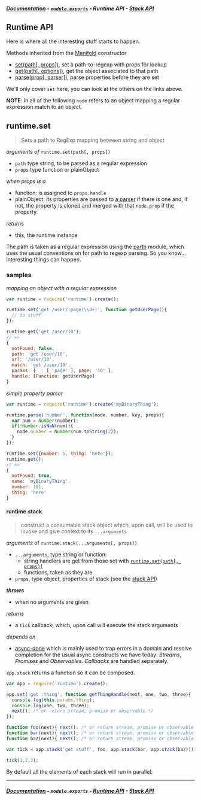 ##### [Documentation][t-docs] - [`module.exports`][t-module] - Runtime API - [Stack API][t-stack-api]

## Runtime API

Here is where all the interesting stuff starts to happen.

Methods inherited from the [Manifold][x-manifold] constructor

- [set(path[, props])][x-runtime-set], set a path-to-regexp with props for lookup
- [get(path[, options])][x-runtime-get], get the object associated to that path
- [parse(prop[, parser])][x-runtime-parse], parse properties before they are set

We'll only cover `set` here, you can look at the others on the links above.

**NOTE**: In all of the following `node` refers to an object mapping a regular expression match to an object.

## runtime.set
> Sets a path to RegExp mapping between string and object

_arguments of_ `runtime.set(path[, props])`
- `path` type string, to be parsed as a regular expression
- `props` type function or plainObject

_when props is a_
- function: is assigned to `props.handle`
- plainObject: its properties are passed to [a parser][x-runtime-parse] if there is one and, if not, the property is cloned and merged with that `node.prop` if the property.

_returns_
 - this, the runtime instance

The path is taken as a regular expression using the  [parth](http://github.com/stringparser/parth) module, which uses the usual conventions on for path to regexp parsing. So you know... interesting things can happen.

### samples

_mapping an object with a regular expression_
```js
var runtime = require('runtime').create();

runtime.set('get /user/:page(\\d+)', function getUserPage(){
  // do stuff
});

runtime.get('get /user/10');
// =>
{
  notFound: false,
  path: 'get /user/10',
  url: '/user/10',
  match: 'get /user/10',
  params: { _: [ 'page' ], page: '10' },
  handle: [Function: getUserPage]
}
```

_simple property parser_
```js
var runtime = require('runtime').create('myBinaryThing');

runtime.parse('number', function(node, number, key, props){
  var num = Number(number);
  if(!Number.isNaN(num)){
    node.number = Number(num.toString(2));
  }
});

runtime.set({number: 5, thing: 'here'});
runtime.get();
// =>
{
  notFound: true,
  name: 'myBinaryThing',
  number: 101,
  thing: 'here'
}
```

#### runtime.stack
> construct a consumable stack object which, upon call, will be used to
invoke and give context to its `...arguments`

_arguments_ of `runtime.stack(...arguments[, props])`
- `...arguments`, type string or function:
  - string handlers are get from those set with [`runtime.set(path[, props)]`][x-runtime-set]
  - functions, taken as they are
- `props`, type object, properties of stack (see the [stack API][t-stack-api])

**_throws_**
 - when no arguments are given

_returns_
- a `tick` callback, which, upon call will execute the stack arguments

_depends on_
- [async-done](http://github.com/phated/async-done) which is mainly used to trap errors in a domain and resolve completion for the usual async constructs we have today: _Streams_, _Promises_ and _Observables_. _Callbacks_ are handled separately.

`app.stack` returns a function so it can be composed.

```js
var app = require('runtime').create();

app.set('get :thing', function getThingHandle(next, one, two, three){
  console.log(this.params.thing);
  console.log(one, two, three);
  next(); /* or return stream, promise or observable */
});

function foo(next){ next(); /* or return stream, promise or observable */ }
function bar(next){ next(); /* or return stream, promise or observable */ }
function baz(next){ next(); /* or return stream, promise or observable */ }

var tick = app.stack('get stuff', foo, app.stack(bar, app.stack(baz)));

tick(1,2,3);
```

By default all the elements of each stack will run in parallel.

----
##### [Documentation][t-docs] - `module.exports` - [Runtime API][t-runtime-api] - [Stack API][t-stack-api]

<!--
  x-: is for just a link
  t-: is for doc's toc
-->

[t-docs]: http://github.com/stringparser/runtime/tree/master/docs
[t-module]: http://github.com/stringparser/runtime/tree/master/docs/api/readme.md
[t-stack-api]: http://github.com/stringparser/runtime/tree/master/docs/api/stack.md
[t-runtime-api]: http://github.com/stringparser/runtime/tree/master/docs/api/runtime.md

[x-manifold]: http://github.com/stringparser/manifold
[x-runtime-set]: http://github.com/stringparser/manifold
[x-runtime-get]: http://github.com/stringparser/manifold#manifoldgetpath-options-mod
[x-runtime-parse]: http://github.com/stringparser/manifold#manifoldparseprop-parser
